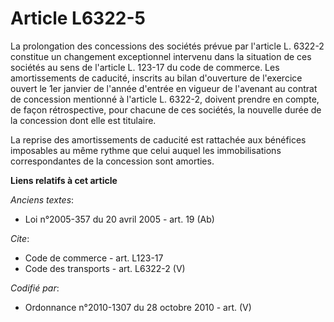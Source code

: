 # Article L6322-5

La prolongation des concessions des sociétés prévue par l'article L. 6322-2 constitue un changement exceptionnel intervenu
dans la situation de ces sociétés au sens de l'article L. 123-17 du code de commerce. Les amortissements de caducité,
inscrits au bilan d'ouverture de l'exercice ouvert le 1er janvier de l'année d'entrée en vigueur de l'avenant au contrat de
concession mentionné à l'article L. 6322-2, doivent prendre en compte, de façon rétrospective, pour chacune de ces sociétés,
la nouvelle durée de la concession dont elle est titulaire. 

La reprise des amortissements de caducité est rattachée aux bénéfices imposables au même rythme que celui auquel les
immobilisations correspondantes de la concession sont amorties.

**Liens relatifs à cet article**

_Anciens textes_:

  - Loi n°2005-357 du 20 avril 2005 - art. 19 (Ab)

_Cite_:

  - Code de commerce - art. L123-17
  - Code des transports - art. L6322-2 (V)

_Codifié par_:

  - Ordonnance n°2010-1307 du 28 octobre 2010 - art. (V)

